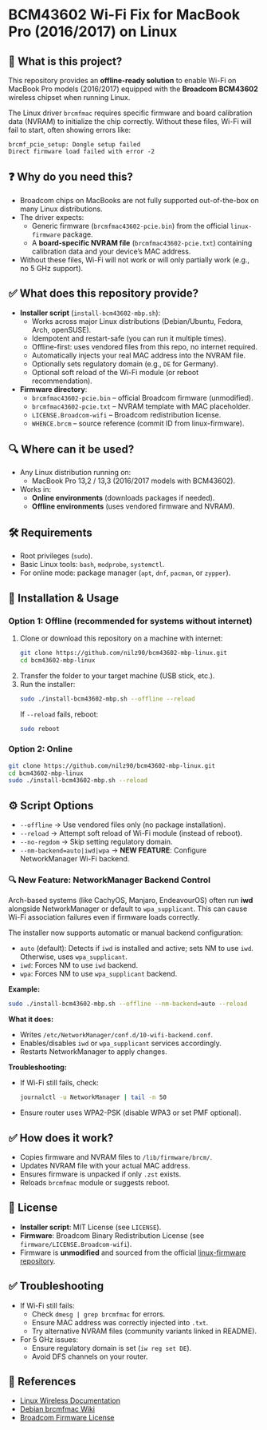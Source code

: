 # BCM43602 Wi-Fi Fix for MacBook Pro (2016/2017) on Linux

## 📌 What is this project?
This repository provides an **offline-ready solution** to enable Wi-Fi on MacBook Pro models (2016/2017) equipped with the **Broadcom BCM43602** wireless chipset when running Linux.

The Linux driver `brcmfmac` requires specific firmware and board calibration data (NVRAM) to initialize the chip correctly. Without these files, Wi-Fi will fail to start, often showing errors like:
```
brcmf_pcie_setup: Dongle setup failed
Direct firmware load failed with error -2
```

## ❓ Why do you need this?
- Broadcom chips on MacBooks are not fully supported out-of-the-box on many Linux distributions.
- The driver expects:
  - Generic firmware (`brcmfmac43602-pcie.bin`) from the official `linux-firmware` package.
  - A **board-specific NVRAM file** (`brcmfmac43602-pcie.txt`) containing calibration data and your device’s MAC address.
- Without these files, Wi-Fi will not work or will only partially work (e.g., no 5 GHz support).

## ✅ What does this repository provide?
- **Installer script** (`install-bcm43602-mbp.sh`):
  - Works across major Linux distributions (Debian/Ubuntu, Fedora, Arch, openSUSE).
  - Idempotent and restart-safe (you can run it multiple times).
  - Offline-first: uses vendored files from this repo, no internet required.
  - Automatically injects your real MAC address into the NVRAM file.
  - Optionally sets regulatory domain (e.g., `DE` for Germany).
  - Optional soft reload of the Wi-Fi module (or reboot recommendation).
- **Firmware directory**:
  - `brcmfmac43602-pcie.bin` – official Broadcom firmware (unmodified).
  - `brcmfmac43602-pcie.txt` – NVRAM template with MAC placeholder.
  - `LICENSE.Broadcom-wifi` – Broadcom redistribution license.
  - `WHENCE.brcm` – source reference (commit ID from linux-firmware).

## 🔍 Where can it be used?
- Any Linux distribution running on:
  - MacBook Pro 13,2 / 13,3 (2016/2017 models with BCM43602).
- Works in:
  - **Online environments** (downloads packages if needed).
  - **Offline environments** (uses vendored firmware and NVRAM).

## 🛠 Requirements
- Root privileges (`sudo`).
- Basic Linux tools: `bash`, `modprobe`, `systemctl`.
- For online mode: package manager (`apt`, `dnf`, `pacman`, or `zypper`).

## 🚀 Installation & Usage

### **Option 1: Offline (recommended for systems without internet)**
1. Clone or download this repository on a machine with internet:
   ```bash
   git clone https://github.com/nilz90/bcm43602-mbp-linux.git
   cd bcm43602-mbp-linux
   ```
2. Transfer the folder to your target machine (USB stick, etc.).
3. Run the installer:
   ```bash
   sudo ./install-bcm43602-mbp.sh --offline --reload
   ```
   If `--reload` fails, reboot:
   ```bash
   sudo reboot
   ```

### **Option 2: Online**
```bash
git clone https://github.com/nilz90/bcm43602-mbp-linux.git
cd bcm43602-mbp-linux
sudo ./install-bcm43602-mbp.sh --reload
```

## ⚙️ Script Options
- `--offline` → Use vendored files only (no package installation).
- `--reload` → Attempt soft reload of Wi-Fi module (instead of reboot).
- `--no-regdom` → Skip setting regulatory domain.
- `--nm-backend=auto|iwd|wpa` → **NEW FEATURE**: Configure NetworkManager Wi-Fi backend.

### 🔍 New Feature: NetworkManager Backend Control
Arch-based systems (like CachyOS, Manjaro, EndeavourOS) often run **iwd** alongside NetworkManager or default to `wpa_supplicant`. This can cause Wi-Fi association failures even if firmware loads correctly.

The installer now supports automatic or manual backend configuration:
- `auto` (default): Detects if `iwd` is installed and active; sets NM to use `iwd`. Otherwise, uses `wpa_supplicant`.
- `iwd`: Forces NM to use `iwd` backend.
- `wpa`: Forces NM to use `wpa_supplicant` backend.

**Example:**
```bash
sudo ./install-bcm43602-mbp.sh --offline --nm-backend=auto --reload
```

**What it does:**
- Writes `/etc/NetworkManager/conf.d/10-wifi-backend.conf`.
- Enables/disables `iwd` or `wpa_supplicant` services accordingly.
- Restarts NetworkManager to apply changes.

**Troubleshooting:**
- If Wi-Fi still fails, check:
  ```bash
  journalctl -u NetworkManager | tail -n 50
  ```
- Ensure router uses WPA2-PSK (disable WPA3 or set PMF optional).

## ✅ How does it work?
- Copies firmware and NVRAM files to `/lib/firmware/brcm/`.
- Updates NVRAM file with your actual MAC address.
- Ensures firmware is unpacked if only `.zst` exists.
- Reloads `brcmfmac` module or suggests reboot.

## 📜 License
- **Installer script**: MIT License (see `LICENSE`).
- **Firmware**: Broadcom Binary Redistribution License (see `firmware/LICENSE.Broadcom-wifi`).
- Firmware is **unmodified** and sourced from the official [linux-firmware repository](https://git.kernel.org/pub/scm/linux/kernel/git/firmware/linux-firmware.git).

## ✅ Troubleshooting
- If Wi-Fi still fails:
  - Check `dmesg | grep brcmfmac` for errors.
  - Ensure MAC address was correctly injected into `.txt`.
  - Try alternative NVRAM files (community variants linked in README).
- For 5 GHz issues:
  - Ensure regulatory domain is set (`iw reg set DE`).
  - Avoid DFS channels on your router.

## 🔗 References
- [Linux Wireless Documentation](https://wireless.docs.kernel.org/en/latest/en/users/drivers/brcm80211.html)
- [Debian brcmfmac Wiki](https://wiki.debian.org/brcmfmac)
- [Broadcom Firmware License](https://git.kernel.org/pub/scm/linux/kernel/git/firmware/linux-firmware.git/tree/LICENCE.broadcom_bcm43xx)

